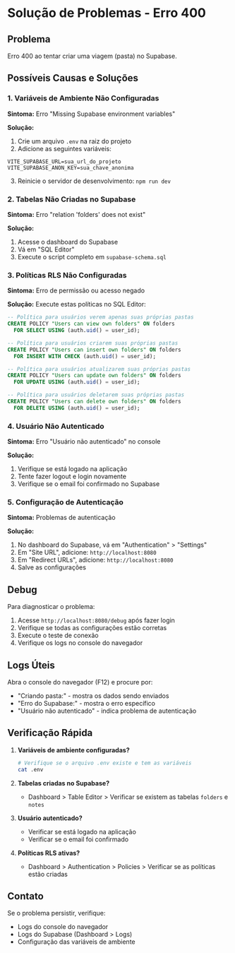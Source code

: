 # Solução de Problemas - Erro 400

## Problema
Erro 400 ao tentar criar uma viagem (pasta) no Supabase.

## Possíveis Causas e Soluções

### 1. Variáveis de Ambiente Não Configuradas

**Sintoma:** Erro "Missing Supabase environment variables"

**Solução:**
1. Crie um arquivo `.env` na raiz do projeto
2. Adicione as seguintes variáveis:

```env
VITE_SUPABASE_URL=sua_url_do_projeto
VITE_SUPABASE_ANON_KEY=sua_chave_anonima
```

3. Reinicie o servidor de desenvolvimento: `npm run dev`

### 2. Tabelas Não Criadas no Supabase

**Sintoma:** Erro "relation 'folders' does not exist"

**Solução:**
1. Acesse o dashboard do Supabase
2. Vá em "SQL Editor"
3. Execute o script completo em `supabase-schema.sql`

### 3. Políticas RLS Não Configuradas

**Sintoma:** Erro de permissão ou acesso negado

**Solução:**
Execute estas políticas no SQL Editor:

```sql
-- Política para usuários verem apenas suas próprias pastas
CREATE POLICY "Users can view own folders" ON folders
  FOR SELECT USING (auth.uid() = user_id);

-- Política para usuários criarem suas próprias pastas
CREATE POLICY "Users can insert own folders" ON folders
  FOR INSERT WITH CHECK (auth.uid() = user_id);

-- Política para usuários atualizarem suas próprias pastas
CREATE POLICY "Users can update own folders" ON folders
  FOR UPDATE USING (auth.uid() = user_id);

-- Política para usuários deletarem suas próprias pastas
CREATE POLICY "Users can delete own folders" ON folders
  FOR DELETE USING (auth.uid() = user_id);
```

### 4. Usuário Não Autenticado

**Sintoma:** Erro "Usuário não autenticado" no console

**Solução:**
1. Verifique se está logado na aplicação
2. Tente fazer logout e login novamente
3. Verifique se o email foi confirmado no Supabase

### 5. Configuração de Autenticação

**Sintoma:** Problemas de autenticação

**Solução:**
1. No dashboard do Supabase, vá em "Authentication" > "Settings"
2. Em "Site URL", adicione: `http://localhost:8080`
3. Em "Redirect URLs", adicione: `http://localhost:8080`
4. Salve as configurações

## Debug

Para diagnosticar o problema:

1. Acesse `http://localhost:8080/debug` após fazer login
2. Verifique se todas as configurações estão corretas
3. Execute o teste de conexão
4. Verifique os logs no console do navegador

## Logs Úteis

Abra o console do navegador (F12) e procure por:

- "Criando pasta:" - mostra os dados sendo enviados
- "Erro do Supabase:" - mostra o erro específico
- "Usuário não autenticado" - indica problema de autenticação

## Verificação Rápida

1. **Variáveis de ambiente configuradas?**
   ```bash
   # Verifique se o arquivo .env existe e tem as variáveis
   cat .env
   ```

2. **Tabelas criadas no Supabase?**
   - Dashboard > Table Editor > Verificar se existem as tabelas `folders` e `notes`

3. **Usuário autenticado?**
   - Verificar se está logado na aplicação
   - Verificar se o email foi confirmado

4. **Políticas RLS ativas?**
   - Dashboard > Authentication > Policies > Verificar se as políticas estão criadas

## Contato

Se o problema persistir, verifique:
- Logs do console do navegador
- Logs do Supabase (Dashboard > Logs)
- Configuração das variáveis de ambiente
